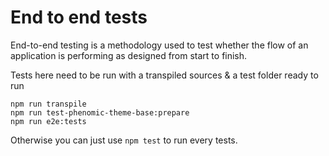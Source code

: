 # End to end tests

End-to-end testing is a methodology used to test whether the flow of an
application is performing as designed from start to finish.

Tests here need to be run with a transpiled sources & a test folder ready to run

```console
npm run transpile
npm run test-phenomic-theme-base:prepare
npm run e2e:tests
```

Otherwise you can just use `npm test` to run every tests.
